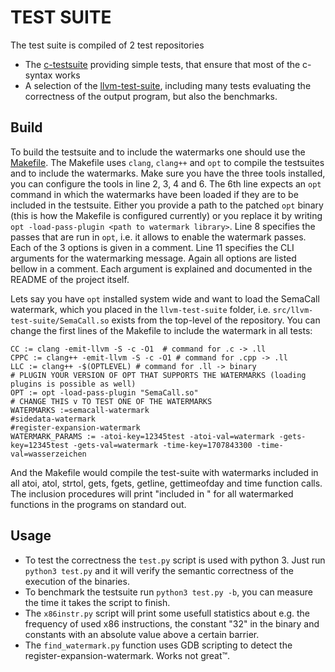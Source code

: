 # TEST SUITE
The test suite is compiled of 2 test repositories
- The [c-testsuite](https://github.com/c-testsuite/c-testsuite/) providing simple tests, that ensure that most of the c-syntax works
- A selection of the [llvm-test-suite](https://github.com/llvm/llvm-test-suite/), including many tests evaluating the correctness of the output program,
  but also the benchmarks.

## Build
To build the testsuite and to include the watermarks one should use the [Makefile](Makefile).
The Makefile uses `clang`, `clang++` and `opt` to compile the testsuites and to include the watermarks.
Make sure you have the three tools installed, you can configure the tools in line 2, 3, 4 and 6.
The 6th line expects an `opt` command in which the watermarks have been loaded if they are to be included in the testsuite.
Either you provide a path to the patched `opt` binary (this is how the Makefile is configured currently) or you replace it
by writing `opt -load-pass-plugin <path to watermark library>`.
Line 8 specifies the passes that are run in `opt`, i.e. it allows to enable the watermark passes.
Each of the 3 options is given in a comment.
Line 11 specifies the CLI arguments for the watermarking message. Again all options are listed bellow in a comment.
Each argument is explained and documented in the README of the project itself.

Lets say you have `opt` installed system wide and want to load the SemaCall watermark, which you placed in the `llvm-test-suite` folder, 
i.e. `src/llvm-test-suite/SemaCall.so` exists from the top-level of the repository. You can change the first lines of the Makefile to include the watermark in all tests:
```
CC := clang -emit-llvm -S -c -O1  # command for .c -> .ll
CPPC := clang++ -emit-llvm -S -c -O1 # command for .cpp -> .ll
LLC := clang++ -$(OPTLEVEL) # command for .ll -> binary
# PLUGIN YOUR VERSION OF OPT THAT SUPPORTS THE WATERMARKS (loading plugins is possible as well)
OPT := opt -load-pass-plugin "SemaCall.so"
# CHANGE THIS v TO TEST ONE OF THE WATERMARKS
WATERMARKS :=semacall-watermark
#sidedata-watermark
#register-expansion-watermark
WATERMARK_PARAMS := -atoi-key=12345test -atoi-val=watermark -gets-key=12345test -gets-val=watermark -time-key=1707843300 -time-val=wasserzeichen
```
And the Makefile would compile the test-suite with watermarks included in all atoi, atol, strtol, gets, fgets, getline, gettimeofday and time function calls.
The inclusion procedures will print "included in <function>" for all watermarked functions in the programs on standard out.

## Usage
- To test the correctness the `test.py` script is used with python 3. Just run `python3 test.py` and it will verify the semantic correctness of the execution of the binaries.
- To benchmark the testsuite run `python3 test.py -b`, you can measure the time it takes the script to finish.
- The `x86instr.py` script will print some usefull statistics about e.g. the frequency of used x86 instructions, the constant "32" in the binary and constants with an absolute value above a certain barrier.
- The `find_watermark.py` function uses GDB scripting to detect the register-expansion-watermark. Works not great™.
